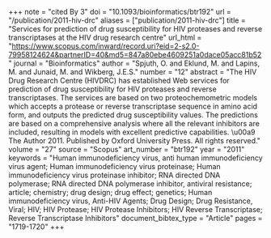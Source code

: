 +++
note = "cited By 3"
doi = "10.1093/bioinformatics/btr192"
url = "/publication/2011-hiv-drc"
aliases = ["publication/2011-hiv-drc"]
title = "Services for prediction of drug susceptibility for HIV proteases and reverse transcriptases at the HIV drug research centre"
url_html = "https://www.scopus.com/inward/record.uri?eid=2-s2.0-79958124624&partnerID=40&md5=847a80ebe4609251a0dace05acc81b52"
journal = "Bioinformatics"
author = "Spjuth, O. and Eklund, M. and Lapins, M. and Junaid, M. and Wikberg, J.E.S."
number = "12"
abstract = "The HIV Drug Research Centre (HIVDRC) has established Web services for prediction of drug susceptibility for HIV proteases and reverse transcriptases. The services are based on two proteochemometric models which accepts a protease or reverse transcriptase sequence in amino acid form, and outputs the predicted drug susceptibility values. The predictions are based on a comprehensive analysis where all the relevant inhibitors are included, resulting in models with excellent predictive capabilities. \u00a9 The Author 2011. Published by Oxford University Press. All rights reserved."
volume = "27"
source = "Scopus"
art_number = "btr192"
year = "2011"
keywords = "Human immunodeficiency virus, anti human immunodeficiency virus agent;  Human immunodeficiency virus proteinase;  Human immunodeficiency virus proteinase inhibitor;  RNA directed DNA polymerase;  RNA directed DNA polymerase inhibitor, antiviral resistance;  article;  chemistry;  drug design;  drug effect;  genetics;  Human immunodeficiency virus, Anti-HIV Agents;  Drug Design;  Drug Resistance, Viral;  HIV;  HIV Protease;  HIV Protease Inhibitors;  HIV Reverse Transcriptase;  Reverse Transcriptase Inhibitors"
document_bibtex_type = "Article"
pages = "1719-1720"
+++

